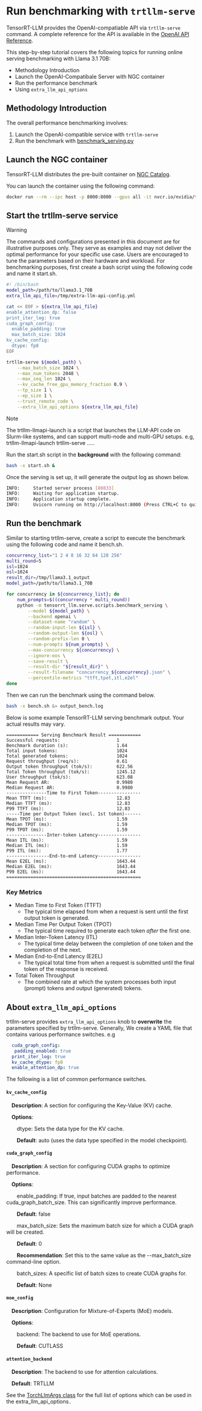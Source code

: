 # Run benchmarking with `trtllm-serve`

TensorRT-LLM provides the OpenAI-compatiable API via `trtllm-serve` command.
A complete reference for the API is available in the [OpenAI API Reference](https://platform.openai.com/docs/api-reference).

This step-by-step tutorial covers the following topics for running online serving benchmarking with Llama 3.1 70B:
 * Methodology Introduction
 * Launch the OpenAI-Compatibale Server with NGC container
 * Run the performance benchmark
 * Using `extra_llm_api_options`


## Methodology Introduction

The overall performance benchmarking involves:
   1. Launch the OpenAI-compatible service with `trtllm-serve`
   2. Run the benchmark with [benchmark_serving.py](https://github.com/NVIDIA/TensorRT-LLM/blob/main/tensorrt_llm/serve/scripts/benchmark_serving.py)


## Launch the NGC container

TensorRT-LLM distributes the pre-built container on [NGC Catalog](https://catalog.ngc.nvidia.com/orgs/nvidia/teams/tensorrt-llm/containers/release/tags).

You can launch the container using the following command:

```bash
docker run --rm --ipc host -p 8000:8000 --gpus all -it nvcr.io/nvidia/tensorrt-llm/release
```

## Start the trtllm-serve service
> [!WARNING]
> The commands and configurations presented in this document are for illustrative purposes only.
> They serve as examples and may not deliver the optimal performance for your specific use case.
> Users are encouraged to tune the parameters based on their hardware and workload.
For benchmarking purposes, first create a bash script using the following code and name it start.sh.
```bash
#! /bin/bash
model_path=/path/to/llama3.1_70B
extra_llm_api_file=/tmp/extra-llm-api-config.yml

cat << EOF > ${extra_llm_api_file}
enable_attention_dp: false
print_iter_log: true
cuda_graph_config:
  enable_padding: true
  max_batch_size: 1024
kv_cache_config:
  dtype: fp8
EOF

trtllm-serve ${model_path} \
    --max_batch_size 1024 \
    --max_num_tokens 2048 \
    --max_seq_len 1024 \
    --kv_cache_free_gpu_memory_fraction 0.9 \
    --tp_size 1 \
    --ep_size 1 \
    --trust_remote_code \
    --extra_llm_api_options ${extra_llm_api_file}
```
> [!NOTE]
> The trtllm-llmapi-launch is a script that launches the LLM-API code on
> Slurm-like systems, and can support multi-node and multi-GPU setups.
> e.g, trtllm-llmapi-launch trtllm-serve .....

Run the start.sh script in the **background** with the following command:

```bash
bash -x start.sh &
```

Once the serving is set up, it will generate the output log as shown below.
```bash
INFO:     Started server process [80833]
INFO:     Waiting for application startup.
INFO:     Application startup complete.
INFO:     Uvicorn running on http://localhost:8000 (Press CTRL+C to quit)
```

## Run the benchmark

Similar to starting trtllm-serve, create a script to execute the benchmark using the following code and name it bench.sh.

```bash
concurrency_list="1 2 4 8 16 32 64 128 256"
multi_round=5
isl=1024
osl=1024
result_dir=/tmp/llama3.1_output
model_path=/path/to/llama3.1_70B

for concurrency in ${concurrency_list}; do
    num_prompts=$((concurrency * multi_round))
    python -m tensorrt_llm.serve.scripts.benchmark_serving \
        --model ${model_path} \
        --backend openai \
        --dataset-name "random" \
        --random-input-len ${isl} \
        --random-output-len ${osl} \
        --random-prefix-len 0 \
        --num-prompts ${num_prompts} \
        --max-concurrency ${concurrency} \
        --ignore-eos \
        --save-result \
        --result-dir "${result_dir}" \
        --result-filename "concurrency_${concurrency}.json" \
        --percentile-metrics "ttft,tpot,itl,e2el"
done
```

Then we can run the benchmark using the command below.

```bash
bash -x bench.sh &> output_bench.log
```

Below is some example TensorRT-LLM serving benchmark output. Your actual results may vary.

```
============ Serving Benchmark Result ============
Successful requests:                     1
Benchmark duration (s):                  1.64
Total input tokens:                      1024
Total generated tokens:                  1024
Request throughput (req/s):              0.61
Output token throughput (tok/s):         622.56
Total Token throughput (tok/s):          1245.12
User throughput (tok/s):                 623.08
Mean Request AR:                         0.9980
Median Request AR:                       0.9980
---------------Time to First Token----------------
Mean TTFT (ms):                          12.83
Median TTFT (ms):                        12.83
P99 TTFT (ms):                           12.83
-----Time per Output Token (excl. 1st token)------
Mean TPOT (ms):                          1.59
Median TPOT (ms):                        1.59
P99 TPOT (ms):                           1.59
---------------Inter-token Latency----------------
Mean ITL (ms):                           1.59
Median ITL (ms):                         1.59
P99 ITL (ms):                            1.77
----------------End-to-end Latency----------------
Mean E2EL (ms):                          1643.44
Median E2EL (ms):                        1643.44
P99 E2EL (ms):                           1643.44
==================================================
```

### Key Metrics

* Median Time to First Token (TTFT)
  * The typical time elapsed from when a request is sent until the first output token is generated.
* Median Time Per Output Token (TPOT)
  * The typical time required to generate each token *after* the first one.
* Median Inter-Token Latency (ITL)
  * The typical time delay between the completion of one token and the completion of the next.
* Median End-to-End Latency (E2EL)
  * The typical total time from when a request is submitted until the final token of the response is received.
* Total Token Throughput
  * The combined rate at which the system processes both input (prompt) tokens and output (generated) tokens.

## About `extra_llm_api_options`
   trtllm-serve provides `extra_llm_api_options` knob to **overwrite** the parameters specified by trtllm-serve.
   Generally, We create a YAML file that contains various performance switches.
   e.g
   ```yaml
     cuda_graph_config:
      padding_enabled: true
     print_iter_log: true
     kv_cache_dtype: fp8
     enable_attention_dp: true
   ```

The following is a list of common performance switches.
#### `kv_cache_config`

&emsp;**Description**: A section for configuring the Key-Value (KV) cache.

&emsp;**Options**:

&emsp;&emsp;dtype: Sets the data type for the KV cache.

&emsp;&emsp;**Default**: auto (uses the data type specified in the model checkpoint).

#### `cuda_graph_config`

&emsp;**Description**: A section for configuring CUDA graphs to optimize performance.

&emsp;**Options**:

&emsp;&emsp;enable\_padding: If true, input batches are padded to the nearest cuda\_graph\_batch\_size. This can significantly improve performance.

&emsp;&emsp;**Default**: false

&emsp;&emsp;max\_batch\_size: Sets the maximum batch size for which a CUDA graph will be created.

&emsp;&emsp;**Default**: 0

&emsp;&emsp;**Recommendation**: Set this to the same value as the \--max\_batch\_size command-line option.

&emsp;&emsp;batch\_sizes: A specific list of batch sizes to create CUDA graphs for.

&emsp;&emsp;**Default**: None

#### `moe_config`

&emsp;**Description**: Configuration for Mixture-of-Experts (MoE) models.

&emsp;**Options**:

&emsp;&emsp;backend: The backend to use for MoE operations.

&emsp;&emsp;**Default**: CUTLASS

#### `attention_backend`

&emsp;**Description**: The backend to use for attention calculations.

&emsp;**Default**: TRTLLM

See the [TorchLlmArgs class](https://nvidia.github.io/TensorRT-LLM/llm-api/reference.html#tensorrt_llm.llmapi.TorchLlmArgs) for the full list of options which can be used in the extra\_llm\_api\_options`.`
